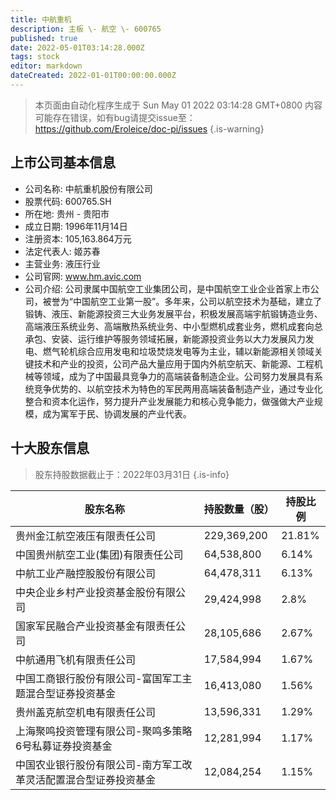 ```yaml
---
title: 中航重机
description: 主板 \- 航空 \- 600765
published: true
date: 2022-05-01T03:14:28.000Z
tags: stock
editor: markdown
dateCreated: 2022-01-01T00:00:00.000Z
---
```


> 本页面由自动化程序生成于 Sun May 01 2022 03:14:28 GMT+0800
> 内容可能存在错误，如有bug请提交issue至：https://github.com/Eroleice/doc-pi/issues
{.is-warning}

## 上市公司基本信息
- 公司名称: 中航重机股份有限公司
- 股票代码: 600765.SH
- 所在地: 贵州 - 贵阳市
- 成立日期: 1996年11月14日
- 注册资本: 105,163.864万元
- 法定代表人: 姬苏春
- 主营业务: 液压行业
- 公司官网: www.hm.avic.com
- 公司介绍: 公司隶属中国航空工业集团公司，是中国航空工业企业首家上市公司，被誉为“中国航空工业第一股”。多年来，公司以航空技术为基础，建立了锻铸、液压、新能源投资三大业务发展平台，积极发展高端宇航锻铸造业务、高端液压系统业务、高端散热系统业务、中小型燃机成套业务，燃机成套向总承包、安装、运行维护等服务领域拓展，新能源投资业务以大力发展风力发电、燃气轮机综合应用发电和垃圾焚烧发电等为主业，辅以新能源相关领域关键技术和产业的投资，公司产品大量应用于国内外航空航天、新能源、工程机械等领域，成为了中国最具竞争力的高端装备制造企业。公司努力发展具有系统竞争优势的、以航空技术为特色的军民两用高端装备制造产业，通过专业化整合和资本化运作，努力提升产业发展能力和核心竞争能力，做强做大产业规模，成为寓军于民、协调发展的产业代表。


## 十大股东信息
> 股东持股数据截止于：2022年03月31日
{.is-info}

| 股东名称 | 持股数量（股） | 持股比例 |
| --- | --- | --- |
| 贵州金江航空液压有限责任公司 | 229,369,200 | 21.81% |
| 中国贵州航空工业(集团)有限责任公司 | 64,538,800 | 6.14% |
| 中航工业产融控股股份有限公司 | 64,478,311 | 6.13% |
| 中央企业乡村产业投资基金股份有限公司 | 29,424,998 | 2.8% |
| 国家军民融合产业投资基金有限责任公司 | 28,105,686 | 2.67% |
| 中航通用飞机有限责任公司 | 17,584,994 | 1.67% |
| 中国工商银行股份有限公司-富国军工主题混合型证券投资基金 | 16,413,080 | 1.56% |
| 贵州盖克航空机电有限责任公司 | 13,596,331 | 1.29% |
| 上海聚鸣投资管理有限公司-聚鸣多策略6号私募证券投资基金 | 12,281,994 | 1.17% |
| 中国农业银行股份有限公司-南方军工改革灵活配置混合型证券投资基金 | 12,084,254 | 1.15% |




